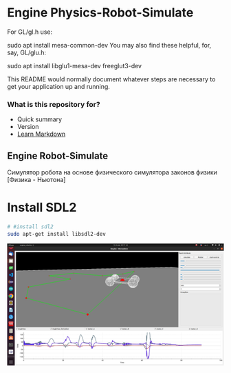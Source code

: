 # Engine Physics-Robot-Simulate #


For GL/gl.h use:

sudo apt install mesa-common-dev
You may also find these helpful, for, say, GL/glu.h:

sudo apt install libglu1-mesa-dev freeglut3-dev

This README would normally document whatever steps are necessary to get your application up and running.

### What is this repository for? ###

* Quick summary
* Version
* [Learn Markdown](https://bitbucket.org/tutorials/markdowndemo)


## Engine Robot-Simulate 

Симулятор робота на основе физического симулятора законов физики [Физика - Ньютона] 

# Install SDL2 

```bash
# #install sdl2
sudo apt-get install libsdl2-dev 
```

![bandicam 2020-07-31 03-50-36-209](https://github.com/werasaimon/IEngine_Robotics/blob/test/img/demo.png)

